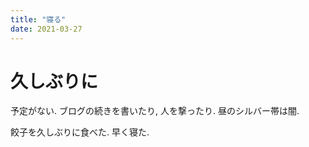 ```yaml
---
title: "寝る"
date: 2021-03-27
---
```



# 久しぶりに
予定がない. ブログの続きを書いたり, 人を撃ったり. 昼のシルバー帯は闇.

餃子を久しぶりに食べた. 早く寝た.